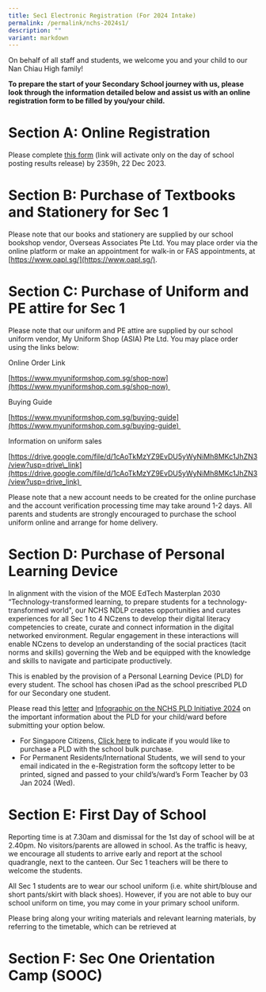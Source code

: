 ```yaml
---
title: Sec1 Electronic Registration (For 2024 Intake)
permalink: /permalink/nchs-2024s1/
description: ""
variant: markdown
---
```

On behalf of all staff and students, we welcome you and your child to our Nan Chiau High family!

**To prepare the start of your Secondary School journey with us, please look through the information detailed below and assist us with an online registration form to be filled by you/your child.**

**Section A: Online Registration**
=======================================

Please complete [this form](https://forms.gle/gFaMdyxmK3odbY7aA) (link will activate only on the day of school posting results release) by 2359h, 22 Dec 2023.

**Section B: Purchase of Textbooks and Stationery for Sec 1**
=============================================================

Please note that our books and stationery are supplied by our school bookshop vendor, Overseas Associates Pte Ltd. You may place order via the online platform or make an appointment for walk-in or FAS appointments, at [https://www.oapl.sg/](https://www.oapl.sg/).

**Section C: Purchase of Uniform and PE attire for Sec 1**
==========================================================

Please note that our uniform and PE attire are supplied by our school uniform vendor, My Uniform Shop (ASIA) Pte Ltd. You may place order using the links below:

Online Order Link

[https://www.myuniformshop.com.sg/shop-now](https://www.myuniformshop.com.sg/shop-now) 

Buying Guide

[https://www.myuniformshop.com.sg/buying-guide](https://www.myuniformshop.com.sg/buying-guide) 

Information on uniform sales

[https://drive.google.com/file/d/1cAoTkMzYZ9EvDU5yWyNiMh8MKc1JhZN3/view?usp=drive\_link](https://drive.google.com/file/d/1cAoTkMzYZ9EvDU5yWyNiMh8MKc1JhZN3/view?usp=drive_link) 

Please note that a new account needs to be created for the online purchase and the account verification processing time may take around 1-2 days. All parents and students are strongly encouraged to purchase the school uniform online and arrange for home delivery.

**Section D: Purchase of Personal Learning Device**
===================================================
     

In alignment with the vision of the MOE EdTech Masterplan 2030 “Technology-transformed learning, to prepare students for a technology-transformed world", our NCHS NDLP creates opportunities and curates experiences for all Sec 1 to 4 NCzens to develop their digital literacy competencies to create, curate and connect information in the digital networked environment. Regular engagement in these interactions will enable NCzens to develop an understanding of the social practices (tacit norms and skills) governing the Web and be equipped with the knowledge and skills to navigate and participate productively.

This is enabled by the provision of a Personal Learning Device (PLD) for every student. The school has chosen iPad as the school prescribed PLD for our Secondary one student. 

Please read this [letter](https://www.nanchiauhigh.moe.edu.sg/files/NCHS%20Letter%20to%20Parents%20for%20PDLP%20Procurement_21%20Dec%202022.pdf) and [Infographic on the NCHS PLD Initiative 2024](https://www.nanchiauhigh.moe.edu.sg/files/Infographic%20on%20the%20PLD%20Initiative_2023%20-%20NCHS%20(Website).pdf) on the important information about the PLD for your child/ward before submitting your option below.

*   For Singapore Citizens, [Click here](https://go.gov.sg/pdlpadmin) to indicate if you would like to purchase a PLD with the school bulk purchase.
*   For Permanent Residents/International Students, we will send to your email indicated in the e-Registration form the softcopy letter to be printed, signed and passed to your child’s/ward’s Form Teacher by 03 Jan 2024 (Wed).



**Section E: First Day of School**
===================================================
Reporting time is at 7.30am and dismissal for the 1st day of school will be at 2.40pm. No visitors/parents are allowed in school. As the traffic is heavy, we encourage all students to arrive early and report at the school quadrangle, next to the canteen. Our Sec 1 teachers will be there to welcome the students. 

All Sec 1 students are to wear our school uniform (i.e. white shirt/blouse and short pants/skirt with black shoes). However, if you are not able to buy our school uniform on time, you may come in your primary school uniform.

  

Please bring along your writing materials and relevant learning materials, by referring to the timetable, which can be retrieved at

**Section F: Sec One Orientation Camp (SOOC)**
===================================================